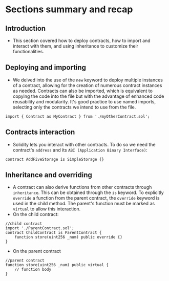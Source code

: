 # Sections summary and recap

## Introduction
- This section covered how to deploy contracts, how to import and interact with them, and using inheritance to customize their functionalities.

## Deploying and importing
- We delved into the use of the `new` keyword to deploy multiple instances of a contract, allowing for the creation of numerous contract instances as needed.
Contracts can also be imported, which is equivalent to copying the code into the file but with the advantage of enhanced code reusability and modularity. It's good practice to use named imports, selecting only the contracts we intend to use from the file.

```
import { Contract as MyContract } from './myOtherContract.sol';
```

## Contracts interaction
- Solidity lets you interact with other contracts. To do so we need the contract's `address` and its `ABI (Application Binary Interface)`:
```
contract AddFiveStorage is SimpleStorage {}
```

## Inheritance and overriding
- A contract can also derive functions from other contracts through `inheritance`. This can be obtained through the `is` keyword. To explicitly `override` a function from the parent contract, the `override` keyword is used in the child method. The parent's function must be marked as `virtual` to allow this interaction.
- On the child contract:
```
//child contract
import './ParentContract.sol';
contract ChildContract is ParentContract {
    function store(uint256 _num) public override {}
}
```

- On the parent contract
```
//parent contract
function store(uint256 _num) public virtual {
    // function body
}
```

